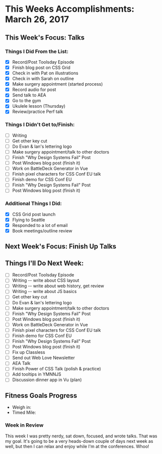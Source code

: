 # This Weeks Accomplishments: March 26, 2017

## This Week's Focus: Talks

### Things I Did From the List:

- [x] Record/Post Toolsday Episode
- [x] Finish blog post on CSS Grid
- [x] Check in with Pat on illustrations
- [x] Check in with Sarah on outline
- [x] Make surgery appointment (started process)
- [x] Record audio for post
- [x] Send talk to AEA
- [x] Go to the gym
- [x] Ukulele lesson (Thursday)
- [x] Review/practice Perf talk

### Things I Didn't Get to/Finish:

- [ ] Writing
- [ ] Get other key cut
- [ ] Do Evan & Ian's lettering logo
- [ ] Make surgery appointment/talk to other doctors
- [ ] Finish "Why Design Systems Fail" Post
- [ ] Post Windows blog post (finish it)
- [ ] Work on BattleDeck Generator in Vue
- [ ] Finish pixel characters for CSS Conf EU talk
- [ ] Finish demo for CSS Conf EU
- [ ] Finish "Why Design Systems Fail" Post
- [ ] Post Windows blog post (finish it)

### Additional Things I Did:

- [x] CSS Grid post launch
- [x] Flying to Seattle
- [x] Responded to a lot of email
- [x] Book meetings/outline review

## Next Week's Focus: Finish Up Talks

## Things I'll Do Next Week:

- [ ] Record/Post Toolsday Episode
- [ ] Writing -- write about CSS layout
- [ ] Writing -- write about web history, get review
- [ ] Writing -- write about JS basics
- [ ] Get other key cut
- [ ] Do Evan & Ian's lettering logo
- [ ] Make surgery appointment/talk to other doctors
- [ ] Finish "Why Design Systems Fail" Post
- [ ] Post Windows blog post (finish it)
- [ ] Work on BattleDeck Generator in Vue
- [ ] Finish pixel characters for CSS Conf EU talk
- [ ] Finish demo for CSS Conf EU
- [ ] Finish "Why Design Systems Fail" Post
- [ ] Post Windows blog post (finish it)
- [ ] Fix up Classless
- [ ] Send out Web Love Newsletter
- [ ] AEA Talk
- [ ] Finish Power of CSS Talk (polish & practice)
- [ ] Add tooltips in YMNNJS
- [ ] Discussion dinner app in Vu (plan)

## Fitness Goals Progress

- Weigh in:
- Timed Mile:

### Week in Review

This week I was pretty nerdy, sat down, focused, and wrote talks. That was my goal. It's going to be a very heads-down couple of days next week as well, but then I can relax and enjoy while I'm at the conferences. Whoo! 